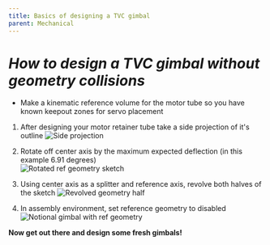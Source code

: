 ```yaml
---
title: Basics of designing a TVC gimbal
parent: Mechanical
---
```


# *How to design a TVC gimbal without geometry collisions* 
* Make a kinematic reference volume for the motor tube so you have known keepout zones for servo placement
1. After designing your motor retainer tube take a side projection of it's outline 
![Side projection](https://imgur.com/o6NJf2Z.png)

2. Rotate off center axis by the maximum expected deflection (in this example 6.91 degrees)   
![Rotated ref geometry sketch](https://imgur.com/Ul3seVf.png)

3. Using center axis as a splitter and reference axis, revolve both halves of the sketch
![Revolved geometry half](https://imgur.com/ZbFTjj4.png)

4. In assembly environment, set reference geometry to disabled
![Notional gimbal with ref geometry](https://imgur.com/aPRQ2P9.png) 

**Now get out there and design some fresh gimbals!**
